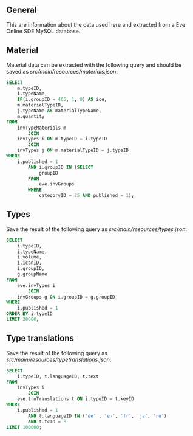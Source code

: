## General
This are information about the data used here and extracted from a Eve
Online SDE MySQL database.

## Material
Material data can be extracted with the following query and should be saved
as *src/main/resources/materials.json*:
```sql
SELECT 
    m.typeID,
    i.typeName,
    IF(i.groupID = 465, 1, 0) AS ice,
    m.materialTypeID,
    j.typeName AS materialTypeName,
    m.quantity
FROM
    invTypeMaterials m
        JOIN
    invTypes i ON m.typeID = i.typeID
        JOIN
    invTypes j ON m.materialTypeID = j.typeID
WHERE
    i.published = 1
        AND i.groupID IN (SELECT 
            groupID
        FROM
            eve.invGroups
        WHERE
            categoryID = 25 AND published = 1);
```

## Types
Save the result of the following query as *src/main/resources/types.json*:

```sql
SELECT 
    i.typeID,
    i.typeName,
    i.volume,
    i.iconID,
    i.groupID,
    g.groupName
FROM
    eve.invTypes i
        JOIN
    invGroups g ON i.groupID = g.groupID
WHERE
    i.published = 1
ORDER BY i.typeID
LIMIT 20000;
```

## Type translations
Save the result of the following query as 
*src/main/resources/typetranslations.json*:

```sql
SELECT 
    i.typeID, t.languageID, t.text
FROM
    invTypes i
        JOIN
    eve.trnTranslations t ON i.typeID = t.keyID
WHERE
    i.published = 1
        AND t.languageID IN ('de' , 'en', 'fr', 'ja', 'ru')
        AND t.tcID = 8
LIMIT 100000;
```
